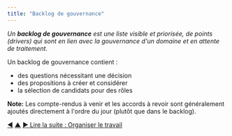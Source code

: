 ```yaml
---
title: "Backlog de gouvernance"
---
```



_Un **backlog de gouvernance** est une liste visible et priorisée, de points (drivers) qui sont en lien avec la gouvernance d'un domaine et en attente de traitement._

Un backlog de gouvernance contient :

- des questions nécessitant une décision
- des propositions à créer et considérer
- la sélection de candidats pour des rôles

**Note:** Les compte-rendus à venir et les accords à revoir sont généralement ajoutés directement à l'ordre du jour (plutôt que dans le backlog).

<div class="bottom-nav">
<a href="meeting-host.html" title="Retour à : Hôte de réunion">◀</a> <a href="meeting-practices.html" title="Remonter: Se réunir">▲</a> <a href="organizing-work.html" title="Lire la suite : Organiser le travail">▶ Lire la suite : Organiser le travail</a>
</div>


<script type="text/javascript">
Mousetrap.bind('g n', function() {
    window.location.href = 'organizing-work.html';
    return false;
});
</script>

